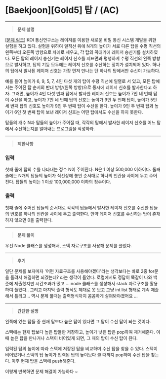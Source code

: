 # [Baekjoon][Gold5] 탑 / (AC)

---

> **문제 설명**
>

[[문제 링크](https://www.acmicpc.net/problem/2493)]
KOI 통신연구소는 레이저를 이용한 새로운 비밀 통신 시스템 개발을 위한 실험을 하고 있다. 실험을 위하여 일직선 위에 N개의 높이가 서로 다른 탑을 수평 직선의 왼쪽부터 오른쪽 방향으로 차례로 세우고, 각 탑의 꼭대기에 레이저 송신기를 설치하였다. 모든 탑의 레이저 송신기는 레이저 신호를 지표면과 평행하게 수평 직선의 왼쪽 방향으로 발사하고, 탑의 기둥 모두에는 레이저 신호를 수신하는 장치가 설치되어 있다. 하나의 탑에서 발사된 레이저 신호는 가장 먼저 만나는 단 하나의 탑에서만 수신이 가능하다.

예를 들어 높이가 6, 9, 5, 7, 4인 다섯 개의 탑이 수평 직선에 일렬로 서 있고, 모든 탑에서는 주어진 탑 순서의 반대 방향(왼쪽 방향)으로 동시에 레이저 신호를 발사한다고 하자. 그러면, 높이가 4인 다섯 번째 탑에서 발사한 레이저 신호는 높이가 7인 네 번째 탑이 수신을 하고, 높이가 7인 네 번째 탑의 신호는 높이가 9인 두 번째 탑이, 높이가 5인 세 번째 탑의 신호도 높이가 9인 두 번째 탑이 수신을 한다. 높이가 9인 두 번째 탑과 높이가 6인 첫 번째 탑이 보낸 레이저 신호는 어떤 탑에서도 수신을 하지 못한다.

탑들의 개수 N과 탑들의 높이가 주어질 때, 각각의 탑에서 발사한 레이저 신호를 어느 탑에서 수신하는지를 알아내는 프로그램을 작성하라.

---
> **제한사항**
>

### 입력<br>
첫째 줄에 탑의 수를 나타내는 정수 N이 주어진다. N은 1 이상 500,000 이하이다. 둘째 줄에는 N개의 탑들의 높이가 직선상에 놓인 순서대로 하나의 빈칸을 사이에 두고 주어진다. 탑들의 높이는 1 이상 100,000,000 이하의 정수이다.

### 출력<br>
첫째 줄에 주어진 탑들의 순서대로 각각의 탑들에서 발사한 레이저 신호를 수신한 탑들의 번호를 하나의 빈칸을 사이에 두고 출력한다. 만약 레이저 신호를 수신하는 탑이 존재하지 않으면 0을 출력한다.

---

> **문제 풀이**
>

우선 Node 클래스를 생성해서, 스택 자료구조를 사용해 문제를 풀었다.

---

> **후기**

일단 문제를 보자마자 '어떤 자료구조를 사용해야겠다'라는 생각보다는 바로 2중 for문을 돌려서 해결하면 되겠는데? 라는 생각이 들었다.
로컬에서도 정답이 똑같이 나와 백준에 제출했지만 시간초과가 떴고 ... node 클래스를 생성해서 stack 자료구조를 활용하여 풀었다..
그리고 마지막 출력 형식도 제대로 못 보고 그냥 int list 형태로 계속 제출해서 틀리고 ..
역시 문제 풀때는 출력형식까지 꼼꼼하게 살펴봐야겠어요 ...

--- 
> **간단한 설명**

왼쪽에 있는 탑들 중 현재 탑보다 높은 탑이 있다면 그 탑이 수신 탑이 되는 것이다.

스택에는 현재 탑보다 높은 탑들만 저장하고, 높이가 낮은 탑은 pop하여 제거해준다. 
이 때 높은 탑을 만나거나 스택이 비어있게 되면, 그 때의 탑이 수신 탑이 된다.

입력된 탑의 높이에 따라 스택에 저장된 탑을 비교하며 수신 탑을 찾을 수 있다. 
스택이 비어있거나 스택의 탑 높이가 입력된 탑의 높이보다 클 때까지 pop하며 수신 탑을 찾는다. 
이후 현재 탑을 스택에 push해준다.

이렇게 반복하면 문제 해결이 가능하다 ~

